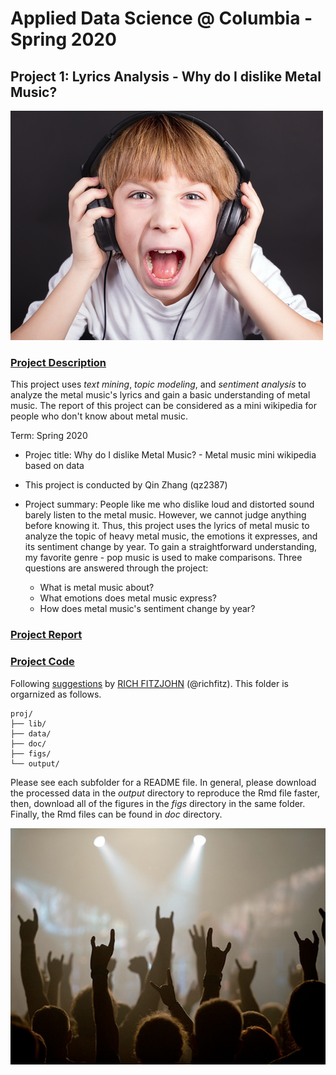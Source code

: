 # Applied Data Science @ Columbia - Spring 2020
## Project 1: Lyrics Analysis - Why do I dislike Metal Music?

![image](doc/images/loudmusic.jpg)

### [Project Description](doc/)
This project uses *text mining*, *topic modeling*, and *sentiment analysis* to analyze the metal music's lyrics and gain a basic understanding of metal music. The report of this project can be considered as a mini wikipedia for people who don't know about metal music. 

Term: Spring 2020

+ Projec title: Why do I dislike Metal Music? - Metal music mini wikipedia based on data
+ This project is conducted by Qin Zhang (qz2387)

+ Project summary: People like me who dislike loud and distorted sound barely listen to the metal music. However, we cannot judge anything before knowing it. Thus, this project uses the lyrics of metal music to analyze the topic of heavy metal music, the emotions it expresses, and its sentiment change by year. To gain a straightforward understanding, my favorite genre - pop music is used to make comparisons. Three questions are answered through the project:
  * What is metal music about?
  * What emotions does metal music express?
  * How does metal music's sentiment change by year?
  

### [Project Report](doc/)


### [Project Code](doc/)



Following [suggestions](http://nicercode.github.io/blog/2013-04-05-projects/) by [RICH FITZJOHN](http://nicercode.github.io/about/#Team) (@richfitz). This folder is orgarnized as follows.

```
proj/
├── lib/
├── data/
├── doc/
├── figs/
└── output/
```

Please see each subfolder for a README file. In general, please download the processed data in the *output* directory to reproduce the Rmd file faster, then, download all of the figures in the *figs* directory in the same folder. Finally, the Rmd files can be found in *doc* directory.


![image](doc/images/metalconcert.jpg)
